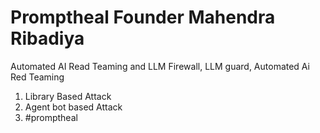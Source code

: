 # Promptheal Founder Mahendra Ribadiya
Automated AI Read Teaming and LLM Firewall, LLM guard,
Automated Ai Red Teaming  
1. Library Based Attack
2. Agent bot based Attack
3. #promptheal
